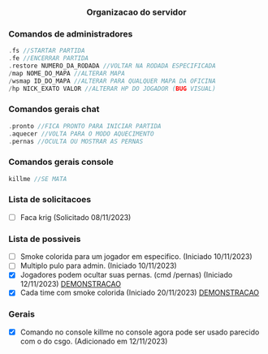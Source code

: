 <div align="center">
    <h3>Organizacao do servidor</h3>
</div>

### Comandos de administradores
```c
.fs //STARTAR PARTIDA
.fe //ENCERRAR PARTIDA
.restore NUMERO_DA_RODADA //VOLTAR NA RODADA ESPECIFICADA
/map NOME_DO_MAPA //ALTERAR MAPA
/wsmap ID_DO_MAPA //ALTERAR PARA QUALQUER MAPA DA OFICINA
/hp NICK_EXATO VALOR //ALTERAR HP DO JOGADOR (BUG VISUAL)
```

### Comandos gerais chat
```c
.pronto //FICA PRONTO PARA INICIAR PARTIDA
.aquecer //VOLTA PARA O MODO AQUECIMENTO
.pernas //OCULTA OU MOSTRAR AS PERNAS
```

### Comandos gerais console
```c
killme //SE MATA
```

### Lista de solicitacoes
- [ ] Faca krig (Solicitado 08/11/2023)


### Lista de possiveis 

- [ ] Smoke colorida para um jogador em especifico. (Iniciado 10/11/2023)
- [ ] Multiplo pulo para admin. (Iniciado 10/11/2023)
- [X] Jogadores podem ocultar suas pernas. (cmd /pernas) (Iniciado 12/11/2023) [DEMONSTRACAO](https://drive.google.com/file/d/1VC3jqssBFEKwUvPmBVuHQsvo5Bo1HCgp/view?usp=sharing) 
- [X] Cada time com smoke colorida (Iniciado 20/11/2023) [DEMONSTRACAO](https://drive.google.com/file/d/1VBqLqReRK69xNTMvYoFq8TvlGXcrLlWr/view?usp=sharing) 

### Gerais
- [X] Comando no console killme no console agora pode ser usado parecido com o do csgo. (Adicionado em 12/11/2023)

<!-- >[!NOTE]testes.....
>
TENTAR
- [ ] Cs2 weapons skins web site (19/11/2023)
- [ ] Santa claus para papai noel (Visto 17/11/2023 )
- [ ] Poder bloquear qualquer arma (Visto 20/11/2023 )

>This is a standard NOTE block. -->
